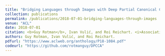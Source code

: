 ```yaml
---
title: "Bridging Languages through Images with Deep Partial Canonical Correlation Analysis"
collection: publications
permalink: /publications/2018-07-01-bridging-languages-through-images
venue: "ACL"
date: 2018-07-01
citation: <b>Guy Rotman</b>, Ivan Vulić, and Roi Reichart. <i>Association for Computational Linguistics</i>.'
authors: Guy Rotman, Ivan Vulić, and Roi Reichart.
pdfurl: "https://www.aclweb.org/anthology/P18-1084.pdf"
codeurl: "https://github.com/rotmanguy/DPCCA"
---  
```

